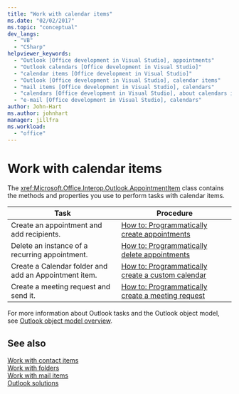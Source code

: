 ```yaml
---
title: "Work with calendar items"
ms.date: "02/02/2017"
ms.topic: "conceptual"
dev_langs: 
  - "VB"
  - "CSharp"
helpviewer_keywords: 
  - "Outlook [Office development in Visual Studio], appointments"
  - "Outlook calendars [Office development in Visual Studio]"
  - "calendar items [Office development in Visual Studio]"
  - "Outlook [Office development in Visual Studio], calendar items"
  - "mail items [Office development in Visual Studio], calendars"
  - "calendars [Office development in Visual Studio], about calendars in Outlook"
  - "e-mail [Office development in Visual Studio], calendars"
author: John-Hart
ms.author: johnhart
manager: jillfra
ms.workload: 
  - "office"
---
```

# Work with calendar items
  The <xref:Microsoft.Office.Interop.Outlook.AppointmentItem> class contains the methods and properties you use to perform tasks with calendar items.  
  
|Task|Procedure|  
|----------|---------------|  
|Create an appointment and add recipients.|[How to: Programmatically create appointments](../vsto/how-to-programmatically-create-appointments.md)|  
|Delete an instance of a recurring appointment.|[How to: Programmatically delete appointments](../vsto/how-to-programmatically-delete-appointments.md)|  
|Create a Calendar folder and add an Appointment item.|[How to: Programmatically create a custom calendar](../vsto/how-to-programmatically-create-a-custom-calendar.md)|  
|Create a meeting request and send it.|[How to: Programmatically create a meeting request](../vsto/how-to-programmatically-create-a-meeting-request.md)|  
  
 For more information about Outlook tasks and the Outlook object model, see [Outlook object model overview](../vsto/outlook-object-model-overview.md).  
  
## See also  
 [Work with contact items](../vsto/working-with-contact-items.md)   
 [Work with folders](../vsto/working-with-folders.md)   
 [Work with mail items](../vsto/working-with-mail-items.md)   
 [Outlook solutions](../vsto/outlook-solutions.md)  
